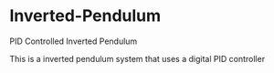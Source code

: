 # Inverted-Pendulum
PID Controlled Inverted Pendulum

This is a inverted pendulum system that uses a digital PID controller
